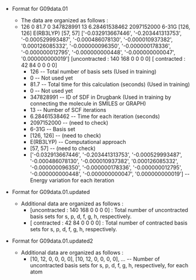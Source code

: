 - Format for G09data.01
  - The data are organized as follows : 
  - 126  0  81.7  0  347828991  13  6.28461538462  2097152000  6-31G  [126, 126]  E(RB3LYP)  [57, 57]  ['-0.032913667446', '-0.203441313753', '-0.000529993487', '-0.000486078130', '-0.000010937382', '0.000126085332', '-0.000000096350', '-0.000000178336', '-0.000000012795', '-0.000000000448', '-0.000000000047', '0.000000000019'] [uncontracted : 140 168 0 0 0 0] [  contracted : 42 84 0 0 0 0]
    - 126 -- Total number of basis sets                  (Used in training)
    - 0 -- Not used yet
    - 81.7 -- Total time for this calculation (seconds)  (Used in training)
    - 0 -- Not used yet 
    - 347828991 -- ID of SDF in Drugbank                 (Used in training by connecting the molecule in SMILES or GRAPH)
    - 13 -- Number of SCF iterations
    - 6.28461538462 -- Time for each iteration (seconds)
    - 2097152000 -- (need to check)
    - 6-31G -- Basis set
    - [126, 126] -- (need to check) 
    - E(RB3LYP) -- Computational approach
    - [57, 57] -- (need to check) 
    - ['-0.032913667446', '-0.203441313753', '-0.000529993487', '-0.000486078130', '-0.000010937382', '0.000126085332', '-0.000000096350', '-0.000000178336', '-0.000000012795', '-0.000000000448', '-0.000000000047', '0.000000000019'] -- Energy variation for each iteration

- Format for G09data.01.updated
  - Additional data are organized as follows : 
    - [uncontracted : 140 168 0 0 0 0] : Total number of uncontracted basis sets for s, p, d, f, g, h, respectively.
    - [  contracted : 42 84 0 0 0 0] : Total number of contracted basis sets for s, p, d, f, g, h, respectively.


- Format for G09data.01.updated2
  - Additional data are organized as follows : 
    - [10, 12, 0, 0, 0, 0], [10, 12, 0, 0, 0, 0], ...  -- Number of uncontracted basis sets for s, p, d, f, g, h, respectively, for each atom
